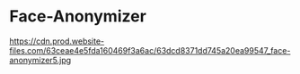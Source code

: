 # Face-Anonymizer

https://cdn.prod.website-files.com/63ceae4e5fda160469f3a6ac/63dcd8371dd745a20ea99547_face-anonymizer5.jpg
